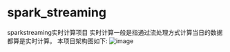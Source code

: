 # spark_streaming
sparkstreaming实时计算项目
实时计算一般是指通过流处理方式计算当日的数据都算是实时计算。
本项目架构图如下:
![image](/spark_streaming/img/架构.png)
